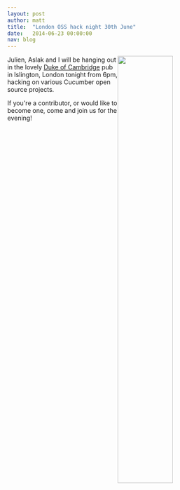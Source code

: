 ```yaml
---
layout: post
author: matt
title:  "London OSS hack night 30th June"
date:   2014-06-23 00:00:00
nav: blog
---
```

<img src="/images/matt-julien-hacking.jpg" style="float:right; width:50%">

Julien, Aslak and I will be hanging out in the lovely [Duke of Cambridge](http://sloeberry.co.uk/) pub in Islington, London tonight from 6pm, hacking on various Cucumber open source projects.

If you're a contributor, or would like to become one, come and join us for the evening!

